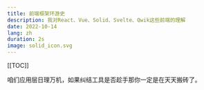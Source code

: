 ```yaml
---
title: 前端框架环游史
description: 我对React、Vue、Solid、Svelte、Qwik这些前端的理解
date: 2022-10-14
lang: zh
duration: 2s
image: solid_icon.svg
---
```

[[TOC]]

咱们应用层日理万机，如果纠结工具是否趁手那你一定是在天天搬砖了。
